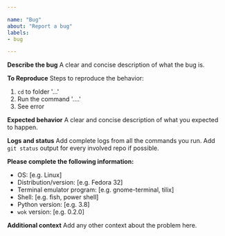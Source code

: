 ```yaml
---

name: "Bug"
about: "Report a bug"
labels:
- bug

---
```


**Describe the bug**
A clear and concise description of what the bug is.

**To Reproduce**
Steps to reproduce the behavior:
1. `cd` to folder '...'
2. Run the command '....'
3. See error

**Expected behavior**
A clear and concise description of what you expected to happen.

**Logs and status**
Add complete logs from all the commands you run.
Add `git status` output for every involved repo if possible.

**Please complete the following information:**
 - OS: [e.g. Linux]
 - Distribution/version: [e.g. Fedora 32]
 - Terminal emulator program: [e.g. gnome-terminal, tilix]
 - Shell: [e.g. fish, power shell]
 - Python version: [e.g. 3.8]
 - `wok` version: [e.g. 0.2.0]

**Additional context**
Add any other context about the problem here.
